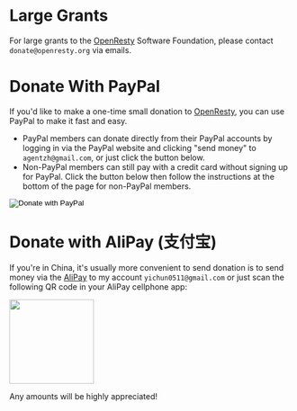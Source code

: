 <!---
    @title         Donate Online
    @creator       Yichun Zhang
    @created       2012-01-11 07:32 GMT
    @modifier      Yichun Zhang
    @modifier_link yichun-zhang
    @modified      2015-12-29 22:33 GMT
    @changes       48
--->


#  Large Grants

For large grants to the [OpenResty](openresty.html) Software Foundation, please
contact `donate@openresty.org` via emails.


#  Donate With PayPal

If you'd like to make a one-time small donation to [OpenResty](openresty.html),
you can use PayPal to make it fast and easy.

* PayPal members can donate directly from their PayPal accounts by logging in
via the PayPal website and clicking "send money" to `agentzh@gmail.com`, or
just click the button below.
* Non-PayPal members can still pay with a credit card without signing up for
PayPal. Click the button below then follow the instructions at the bottom of
the page for non-PayPal members.

<html>
<form name="_xclick" action="https://www.paypal.com/cgi-bin/webscr" method="post" target="_blank">
<input type="hidden" name="cmd" value="_xclick">
<input type="hidden" name="business" value="agentzh@gmail.com">
<input type="hidden" name="item_name" value="OpenResty Donation (in USD)">
<input type="hidden" name="currency_code" value="USD">
<input type="hidden" name="amount" value="">
<input type="image" src="/images/donate_paypal.gif" border="0" name="submit"
alt="Donate with PayPal">
</form>
</html>


#  Donate with AliPay (支付宝)

If you're in China, it's usually more convenient to send donation is to send
money via the [AliPay](http://www.alipay.com/) to my account `yichun0511@gmail.com` or
just scan the following QR code in your AliPay cellphone app:

<html>
<img src="/images/alipay-qrcode.png" width="150">
</html>

Any amounts will be highly appreciated!
